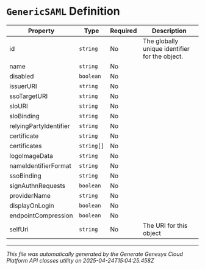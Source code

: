 # `GenericSAML` Definition

| Property | Type | Required | Description |
|----------|------|----------|-------------|
| id | `string` | No | The globally unique identifier for the object. |
| name | `string` | No |  |
| disabled | `boolean` | No |  |
| issuerURI | `string` | No |  |
| ssoTargetURI | `string` | No |  |
| sloURI | `string` | No |  |
| sloBinding | `string` | No |  |
| relyingPartyIdentifier | `string` | No |  |
| certificate | `string` | No |  |
| certificates | `string[]` | No |  |
| logoImageData | `string` | No |  |
| nameIdentifierFormat | `string` | No |  |
| ssoBinding | `string` | No |  |
| signAuthnRequests | `boolean` | No |  |
| providerName | `string` | No |  |
| displayOnLogin | `boolean` | No |  |
| endpointCompression | `boolean` | No |  |
| selfUri | `string` | No | The URI for this object |

---

*This file was automatically generated by the Generate Genesys Cloud Platform API classes utility on 2025-04-24T15:04:25.458Z*